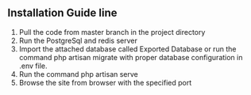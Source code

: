 ## Installation Guide line

1. Pull the code from master branch in the project directory
2. Run the PostgreSql and redis server
3. Import the attached database called Exported Database or run the command php artisan migrate with proper database configuration in .env file.
4. Run the command php artisan serve
5. Browse the site from browser with the specified port
